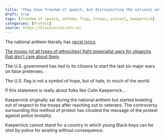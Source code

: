 ```yaml
---
title: "They have freedom of speech, but disrespecting the national anthem, the flag, or the troops is not the way to protest."
draft: true
tags: [freedom of speech, anthem, flag, troops, protest, kaepernick]
categories: [Protest]
source: https://blacksocialists.us/
---
```


The national anthem literally has [racist lyrics](https://amhistory.si.edu/starspangledbanner/the-lyrics.aspx).  
  
[The troops (of all types of ethnicities) fight imperialist wars for oligarchs that don't care about them](https://ratical.org/ratville/CAH/warisaracket.pdf).  
  
The U.S. government has lied to its citizens to start the last six major wars on false pretenses.  
  
The U.S. flag is not a symbol of hope, but of hate, to much of the world.  
  
If this statement is really about folks like Colin Kaepernick...  
  
Kaepernick originally sat during the national anthem but started kneeling out of respect to the troops after reaching out to veterans. The controversy surrounding this method of protest has clouded the message of the protest against police brutality.  
  
Kaepernick cannot stand for a country in which young Black boys can be shot by police for existing without consequence.

